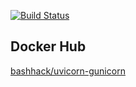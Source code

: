 [![Build Status](https://travis-ci.com/bashhack/uvicorn-gunicorn.svg?branch=master)](https://travis-ci.com/bashhack/uvicorn-gunicorn)

## Docker Hub
[bashhack/uvicorn-gunicorn](https://hub.docker.com/r/bashhack/uvicorn-gunicorn)
